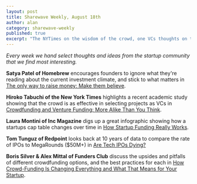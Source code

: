 ```yaml
---
layout: post
title: Sharewave Weekly, August 18th
author: alan
category: sharewave-weekly
published: true
excerpt: "The NYTimes on the wisdom of the crowd, one VCs thoughts on the only true way to raise money, tech IPOs vs MegaRounds, an infographic to show your cap table over time, and how crowdfunding is changing everything in this edition of the Sharewave Weekly."
---
```

*Every week we hand select thoughts and ideas from the startup community that we find most interesting.*

**Satya Patel of Homebrew** encourages founders to ignore what they're reading about the current investment climate, and stick to what matters in [The only way to raise money: Make them believe](http://venturegeneratedcontent.com/2014/08/14/the-only-way-to-raise-money-make-them-believe/).

**Hiroko Tabuchi of the New York Times** highlights a recent academic study showing that the crowd is as effective in selecting projects as VCs in [Crowdfunding and Venture Funding: More Alike Than You Think](http://bits.blogs.nytimes.com/2014/08/15/crowdfunding-and-venture-funding-more-alike-than-you-think/).

**Laura Montini of Inc Magazine** digs up a great infographic showing how a startups cap table changes over time in [How Startup Funding Really Works](http://www.inc.com/laura-montini/infographic/how-startup-funding-works-infographic.html).

**Tom Tunguz of Redpoint** looks back at 10 years of data to compare the rate of IPOs to MegaRounds ($50M+) in [Are Tech IPOs Dying?](http://tomtunguz.com/mega-rounds-and-ipos-impact/)

**Boris Silver & Alex Mittal of Funders Club** discuss the upsides and pitfalls of different crowdfunding options, and the best practices for each in [How Crowd-Funding Is Changing Everything and What That Means for Your Startup](http://firstround.com/article/How-Crowd-Funding-Is-Changing-Everything-and-What-That-Means-for-Your-Startup).